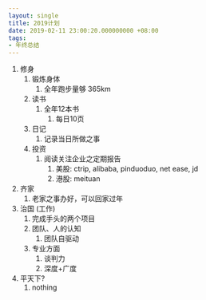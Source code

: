 ```yaml
---
layout: single
title: 2019计划
date: 2019-02-11 23:00:20.000000000 +08:00
tags:
- 年终总结
---
```




1. 修身
   1. 锻炼身体
      1. 全年跑步量够 365km
   2. 读书
      1. 全年12本书
         1. 每日10页
   3. 日记
      1. 记录当日所做之事
   4. 投资
      1. 阅读关注企业之定期报告
         1. 美股: ctrip, alibaba, pinduoduo, net ease, jd
         2. 港股: meituan
2. 齐家
   1. 老家之事办好，可以回家过年
3. 治国 (工作)
   1. 完成手头的两个项目
   2. 团队、人的认知
      1. 团队自驱动
   3. 专业方面
      1. 谈判力
      2. 深度+广度
4. 平天下?
   1. nothing
